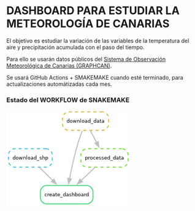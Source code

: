 # DASHBOARD PARA ESTUDIAR LA METEOROLOGÍA DE CANARIAS

El objetivo es estudiar la variación de las variables de la temperatura del aire y precipitación acumulada con el paso del tiempo.

Para ello se usarán datos públicos del [Sistema de Observación Meteorológica de Canarias (GRAPHCAN)](https://opendata.sitcan.es/dataset/sistema-de-observacion-meteorologica-de-canarias).

Se usará GitHub Actions + SMAKEMAKE cuando esté terminado, para actualizaciones automátizadas cada mes.

### Estado del WORKFLOW de SNAKEMAKE

![workflow](plots/workflow.png)
